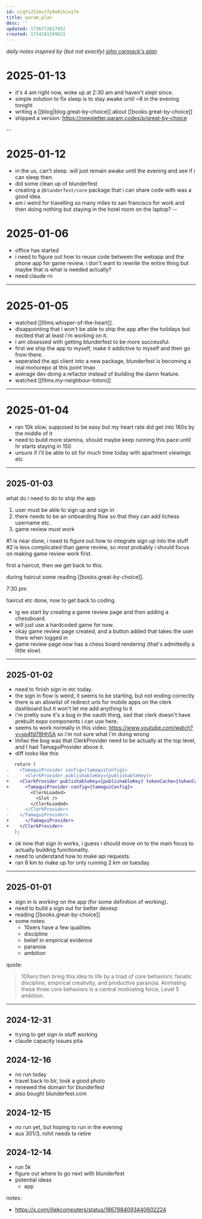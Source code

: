```yaml
---
id: njqts253mv1fp9o0jkcw1fe
title: param.plan
desc: ''
updated: 1736772817952
created: 1734181349831
---
```


_daily notes inspired by (but not exactly) [john carmack's plan](https://github.com/ESWAT/john-carmack-plan-archive)_

# 2025-01-13

- it's 4 am right now, woke up at 2:30 am and haven't slept since.
- simple solution to fix sleep is to stay awake until ~8 in the evening tonight
- writing a [[blog|blog.great-by-choice]] about [[books.great-by-choice]]
- shipped a version: https://newsletter.param.codes/p/great-by-choice

--

# 2025-01-12

- in the us, can't sleep. will just remain awake until the evening and see if i can sleep then.
- did some clean up of blunderfest
- creating a `@blunderfest/core` package that i can share code with was a good idea.
- am i weird for travelling so many miles to san francisco for work and then doing nothing but
staying in the hotel room on the laptop?
--

# 2025-01-06

- office has started
- i need to figure out how to reuse code between the webapp and the phone app
for game review. i don't want to rewrite the entire thing but maybe that is what is needed actually?
- need claude rn

---

# 2025-01-05


- watched [[films.whisper-of-the-heart]].
- disappointing that i won't be able to ship the app after the holidays but excited that at least i'm working on it.
- i am obsessed with getting blunderfest to be more successful.
- first we ship the app to myself, make it addictive to myself and then go from there.
- seperated the api client into a new package, blunderfest is becoming a real monorepo at this point lmao
- average dev doing a refactor instead of building the damn feature.
- watched [[films.my-neighbour-totoro]]


---

# 2025-01-04

- ran 10k slow, supposed to be easy but my heart rate did get into 160s by the middle of it
- need to build more stamina, should maybe keep running this pace until hr starts staying in 150
- unsure if i'll be able to sit for much time today with apartment viewings etc

---
## 2025-01-03

what do i need to do to ship the app

1. user must be able to sign up and sign in
2. there needs to be an onboarding flow so that they can add lichess username etc.
3. game review must work


#1 is near done, i need to figure out how to integrate sign up into the stuff
#2 is less complicated than game review, so most probably i should focus on making game review work first.

first a haircut, then we get back to this.

during haircut some reading [[books.great-by-choice]].

7:30 pm

haircut etc done, now to get back to coding.

- ig we start by creating a game review page and then adding a chessboard.
- will just use a hardcoded game for now.
- okay game review page created, and a button added that takes the user there when
logged in
- game review page now has a chess board rendering (that's admittedly a little slow).

---

## 2025-01-02

- need to finish sign in etc today.
- the sign in flow is weird, it seems to be starting, but not ending correctly
- there is an allowlist of redirect urls for mobile apps on the clerk dashboard but it won't let me add anything to it
- i'm pretty sure it's a bug in the oauth thing, sad that clerk doesn't have prebuilt expo components i can use here.
- seems to work normally in this video: https://www.youtube.com/watch?v=xp4fd78Hh5A so i'm not sure what i'm doing wrong
- lmfao the bug was that ClerkProvider need to be actually at the top level, and I had TamaguiProvider above it.
- diff looks like this

```diff
   return (
-    <TamaguiProvider config={tamaguiConfig}>
-      <ClerkProvider publishableKey={publishableKey}>
+    <ClerkProvider publishableKey={publishableKey} tokenCache={tokenCache}>
+      <TamaguiProvider config={tamaguiConfig}>
         <ClerkLoaded>
           <Slot />
         </ClerkLoaded>
-      </ClerkProvider>
-    </TamaguiProvider>
+      </TamaguiProvider>
+    </ClerkProvider>
   );
```

- ok now that sign in works, i guess i should move on to the main focus to actually building functionality.
- need to understand how to make api requests.
- ran 8 km to make up for only running 2 km on tuesday.

---

## 2025-01-01

- sign in is _working_ on the app (for some definition of working).
- need to build a sign out for better devexp
- reading [[books.great-by-choice]]
- some notes:
    - 10xers have a few qualities
    - discipline
    - belief in empirical evidence
    - paranoia
    - ambition

quote:

>10Xers then bring this idea to life by a triad of core behaviors: fanatic discipline, empirical creativity, and productive paranoia. Animating these three core behaviors is a central motivating force, Level 5 ambition.

---

## 2024-12-31

- trying to get sign in stuff working
- claude capacity issues pita


## 2024-12-16

- no run today
- travel back to blr, took a good photo
- renewed the domain for blunderfest
- also bought blunderfest.com

## 2024-12-15

- no run yet, but hoping to run in the evening
- aus 301/3, rohit needs to retire

## 2024-12-14

- run 5k
- figure out where to go next with blunderfest
- potential ideas
    - app

notes:
* https://x.com/iliekcomputers/status/1867984093440602224